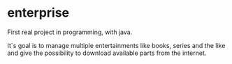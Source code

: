 # enterprise
First real project in programming, with java.

It´s goal is to manage multiple entertainments like books, series and the like and 
give the possibility to download available parts from the internet. 

